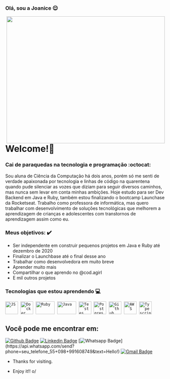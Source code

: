 ### Olá, sou a Joanice :relieved:

<img align="right" width="500" height="400" src="https://i.imgur.com/SsJd52q.jpg">
 
# Welcome!:raising_hand:
 
### Cai de paraquedas na tecnologia e programação :octocat:
 
Sou aluna de Ciência da Computação há dois anos, porém só me senti de verdade apaixonada por tecnologia e linhas de código na quarentena quando pude silenciar as vozes que diziam para seguir diversos caminhos, mas nunca sem levar em conta minhas ambições. Hoje estudo para ser Dev Backend em Java e Ruby, também estou finalizando o bootcamp Launchase da Rocketseat. Trabalho como professora de informática, mas quero trabalhar com desenvolvimento de soluções tecnológicas que melhorem a aprendizagem de crianças e adolescentes com transtornos de aprendizagem assim como eu.

### Meus objetivos: :heavy_check_mark:

* Ser independente em construir pequenos projetos em Java e Ruby até dezembro de 2020
* Finalizar o Launchbase até o final desse ano
* Trabalhar como desenvolvedora em muito breve
* Aprender muito mais
* Compartilhar o que aprendo no @cod.agirl
* E mil outros projetos
 
 ### Tecnologias que estou aprendendo :computer:
 
 <p align="left">
  <code><img src="https://user-images.githubusercontent.com/51785898/91357834-3eb8df00-e7c8-11ea-9936-0ce666ac2a11.png" alt="JS" width="40" height="40"/></code>&nbsp;
  <code><img src="https://user-images.githubusercontent.com/51785898/91357841-3fea0c00-e7c8-11ea-91de-947891a2dec6.png" alt="Docker" width="40" height="40" /></code>&nbsp;
         <code><img src="https://i.imgur.com/QehIFGJ.png" alt="Ruby" width="60" height="40" /></code>&nbsp;
      <code><img src="https://i.imgur.com/NgY9uiw.png" alt="Java" width="60" height="40" /></code>&nbsp;
      <code><img src="https://user-images.githubusercontent.com/51785898/91358293-f0581000-e7c8-11ea-95f0-f1a8e29ee9d1.png" alt="Testes" width="40" height="40"/></code>&nbsp;
      <code><img src="https://user-images.githubusercontent.com/51785898/91358318-ff3ec280-e7c8-11ea-9d80-c8e249594078.png" alt="Postgres" width="40" height="40"/></code>&nbsp;
      <code><img src="https://user-images.githubusercontent.com/51785898/91358353-0cf44800-e7c9-11ea-9a54-0a988aa2837c.png" alt="Github" width="40" height="40"/></code>&nbsp;
  <code><img src="https://user-images.githubusercontent.com/51785898/91358419-31502480-e7c9-11ea-9bb8-5124117e9a75.png" alt="AWS" width="40" height="40"/></code>&nbsp;
  <code><img src="https://user-images.githubusercontent.com/51785898/91358426-3319e800-e7c9-11ea-9df0-b5a207cecfce.png" alt="Typescript" width="40" height="40"/></code>&nbsp;
   </p>
 
## Você pode me encontrar em:
[![Github Badge](https://img.shields.io/badge/-Github-000?style=flat-square&logo=Github&logoColor=white&link=https://github.com/SrtaPoe)](https://github.com/SrtaPoe)
[![Linkedin Badge](https://img.shields.io/badge/-LinkedIn-blue?style=flat-square&logo=Linkedin&logoColor=white&link=https://www.linkedin.com/in/joanice-oliveira-3787b3127/)](https://www.linkedin.com/in/joanice-oliveira-3787b3127/)
[![Whatsapp Badge](https://img.shields.io/badge/-Whatsapp-4CA143?style=flat-square&labelColor=4CA143&logo=whatsapp&logoColor=white&link=https://api.whatsapp.com/send?phone=seu_telefone_55+98+991608749&text=Hello!)](https://api.whatsapp.com/send?phone=seu_telefone_55+098+991608749&text=Hello!)
[![Gmail Badge](https://img.shields.io/badge/-Gmail-c14438?style=flat-square&logo=Gmail&logoColor=white&link=mailto:jhoaniceoliveira@gmail.com)](mailto:jhoaniceoliveira@mail.com)
 
- Thanks for visiting. 
 
- Enjoy it!! o/
